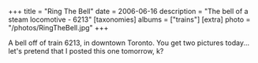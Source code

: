 +++
title = "Ring The Bell"
date = 2006-06-16
description = "The bell of a steam locomotive - 6213"
[taxonomies]
albums = ["trains"]
[extra]
photo = "/photos/RingTheBell.jpg"
+++

A bell off of train 6213, in downtown Toronto. You get two pictures today... let's pretend that I posted this one tomorrow, k?
